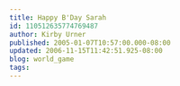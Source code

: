 ```yaml
---
title: Happy B'Day Sarah
id: 110512635774769487
author: Kirby Urner
published: 2005-01-07T10:57:00.000-08:00
updated: 2006-11-15T11:42:51.925-08:00
blog: world_game
tags: 
---
```


